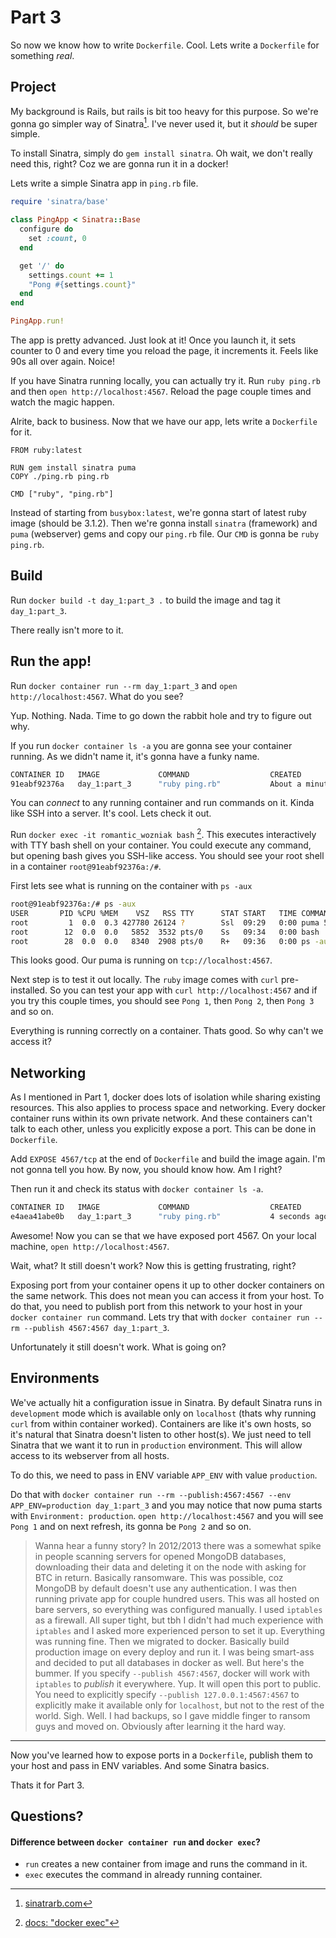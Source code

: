 # Part 3

So now we know how to write `Dockerfile`. Cool. Lets write a `Dockerfile` for something _real_.

## Project
My background is Rails, but rails is bit too heavy for this purpose. So we're gonna go simpler way of Sinatra[^1]. I've never used it, but it _should_ be super simple.

To install Sinatra, simply do `gem install sinatra`. Oh wait, we don't really need this, right? Coz we are gonna run it in a docker!

Lets write a simple Sinatra app in `ping.rb` file.

```ruby
require 'sinatra/base'

class PingApp < Sinatra::Base
  configure do
    set :count, 0
  end

  get '/' do
    settings.count += 1
    "Pong #{settings.count}"
  end
end

PingApp.run!
```

The app is pretty advanced. Just look at it! Once you launch it, it sets counter to 0 and every time you reload the page, it increments it. Feels like 90s all over again. Noice!

If you have Sinatra running locally, you can actually try it. Run `ruby ping.rb` and then `open http://localhost:4567`. Reload the page couple times and watch the magic happen.

Alrite, back to business. Now that we have our app, lets write a `Dockerfile` for it.

```
FROM ruby:latest

RUN gem install sinatra puma
COPY ./ping.rb ping.rb

CMD ["ruby", "ping.rb"]
```

Instead of starting from `busybox:latest`, we're gonna start of latest ruby image (should be 3.1.2). Then we're gonna install `sinatra` (framework) and `puma` (webserver) gems and copy our `ping.rb` file. Our `CMD` is gonna be `ruby ping.rb`.

## Build
Run `docker build -t day_1:part_3 .` to build the image and tag it `day_1:part_3`.

There really isn't more to it.

## Run the app!
Run `docker container run --rm day_1:part_3` and `open http://localhost:4567`. What do you see?

Yup. Nothing. Nada. Time to go down the rabbit hole and try to figure out why.

If you run `docker container ls -a` you are gonna see your container running. As we didn't name it, it's gonna have a funky name.

```sh
CONTAINER ID   IMAGE             COMMAND                  CREATED              STATUS                   PORTS         NAMES
91eabf92376a   day_1:part_3      "ruby ping.rb"           About a minute ago   Up About a minute                      romantic_wozniak
```

You can _connect_ to any running container and run commands on it. Kinda like SSH into a server. It's cool. Lets check it out.

Run `docker exec -it romantic_wozniak bash` [^2]. This executes interactively with TTY bash shell on your container. You could execute any command, but opening bash gives you SSH-like access. You should see your root shell in a container `root@91eabf92376a:/#`.

First lets see what is running on the container with `ps -aux`

```sh
root@91eabf92376a:/# ps -aux
USER       PID %CPU %MEM    VSZ   RSS TTY      STAT START   TIME COMMAND
root         1  0.0  0.3 427780 26124 ?        Ssl  09:29   0:00 puma 5.6.4 (tcp://localhost:4567) [/]
root        12  0.0  0.0   5852  3532 pts/0    Ss   09:34   0:00 bash
root        28  0.0  0.0   8340  2908 pts/0    R+   09:36   0:00 ps -aux
```

This looks good. Our puma is running on `tcp://localhost:4567`.

Next step is to test it out locally. The `ruby` image comes with `curl` pre-installed. So you can test your app with `curl http://localhost:4567` and if you try this couple times, you should see `Pong 1`, then `Pong 2`, then `Pong 3` and so on.

Everything is running correctly on a container. Thats good. So why can't we access it?

## Networking
As I mentioned in Part 1, docker does lots of isolation while sharing existing resources. This also applies to process space and networking. Every docker container runs within its own private network. And these containers can't talk to each other, unless you explicitly expose a port. This can be done in `Dockerfile`.

Add `EXPOSE 4567/tcp` at the end of `Dockerfile` and build the image again. I'm not gonna tell you how. By now, you should know how. Am I right?

Then run it and check its status with `docker container ls -a`.

```sh
CONTAINER ID   IMAGE             COMMAND                  CREATED         STATUS         PORTS         NAMES
e4aea41abe0b   day_1:part_3      "ruby ping.rb"           4 seconds ago   Up 3 seconds   4567/tcp      funny_ganguly
```

Awesome! Now you can se that we have exposed port 4567. On your local machine, `open http://localhost:4567`.

Wait, what? It still doesn't work? Now this is getting frustrating, right?

Exposing port from your container opens it up to other docker containers on the same network. This does not mean you can access it from your host. To do that, you need to publish port from this network to your host in your `docker container run` command. Lets try that with `docker container run --rm --publish 4567:4567 day_1:part_3`.

Unfortunately it still doesn't work. What is going on?

## Environments

We've actually hit a configuration issue in Sinatra. By default Sinatra runs in `development` mode which is available only on `localhost` (thats why running `curl` from within container worked). Containers are like it's own hosts, so it's natural that Sinatra doesn't listen to other host(s). We just need to tell Sinatra that we want it to run in `production` environment. This will allow access to its webserver from all hosts.

To do this, we need to pass in ENV variable `APP_ENV` with value `production`.

Do that with `docker container run --rm --publish:4567:4567 --env APP_ENV=production day_1:part_3` and you may notice that now puma starts with `Environment: production`. `open http://localhost:4567` and you will see `Pong 1` and on next refresh, its gonna be `Pong 2` and so on.

> Wanna hear a funny story? In 2012/2013 there was a somewhat spike in people scanning servers for opened MongoDB databases, downloading their data and deleting it on the node with asking for BTC in return. Basically ransomware. This was possible, coz MongoDB by default doesn't use any authentication. I was then running private app for couple hundred users. This was all hosted on bare servers, so everything was configured manually. I used `iptables` as a firewall. All super tight, but tbh I didn't had much experience with `iptables` and I asked more experienced person to set it up. Everything was running fine. Then we migrated to docker. Basically build production image on every deploy and run it. I was being smart-ass and decided to put all databases in docker as well. But here's the bummer. If you specify `--publish 4567:4567`, docker will work with `iptables` to _publish_ it everywhere. Yup. It will open this port to public. You need to explicitly specify `--publish 127.0.0.1:4567:4567` to explicitly make it available only for `localhost`, but not to the rest of the world. Sigh. Well. I had backups, so I gave middle finger to ransom guys and moved on. Obviously after learning it the hard way.

---
Now you've learned how to expose ports in a `Dockerfile`, publish them to your host and pass in ENV variables. And some Sinatra basics.

Thats it for Part 3.

## Questions?

#### Difference between `docker container run` and `docker exec`?
- `run` creates a new container from image and runs the command in it.
- `exec` executes the command in already running container.


[^1]: [sinatrarb.com](http://sinatrarb.com)
[^2]: [docs: "docker exec"](https://docs.docker.com/engine/reference/commandline/exec/)
